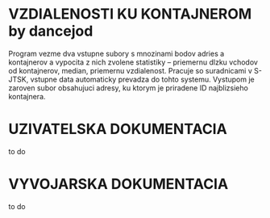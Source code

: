 # VZDIALENOSTI KU KONTAJNEROM by dancejod

Program vezme dva vstupne subory s mnozinami bodov adries a kontajnerov a vypocita z nich zvolene statistiky – priemernu dlzku vchodov od kontajnerov, median, priemernu vzdialenost.
Pracuje so suradnicami v S-JTSK, vstupne data automaticky prevadza do tohto systemu.
Vystupom je zaroven subor obsahujuci adresy, ku ktorym je priradene ID najblizsieho kontajnera.

# UZIVATELSKA DOKUMENTACIA
to do

# VYVOJARSKA DOKUMENTACIA
to do